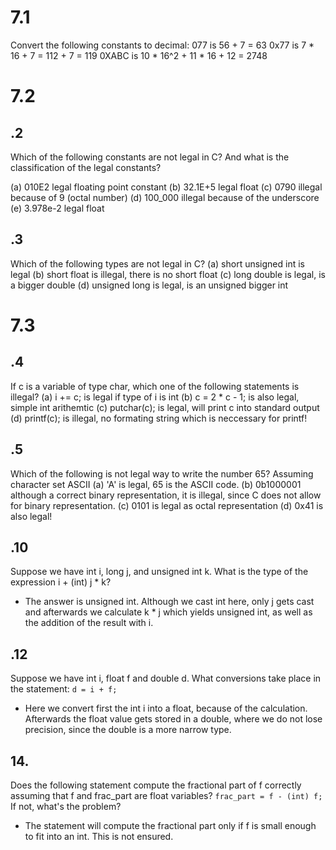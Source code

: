 # 7.1

Convert the following constants to decimal:
077 is 56 + 7 = 63
0x77 is 7 * 16 + 7 = 112 + 7 = 119
0XABC is 10 * 16^2 + 11 * 16 + 12 = 2748

# 7.2
## .2
Which of the following constants are not legal in C? And what is the classification of the legal constants?

(a) 010E2 legal floating point constant
(b) 32.1E+5 legal float
(c) 0790 illegal because of 9 (octal number)
(d) 100_000 illegal because of the underscore
(e) 3.978e-2 legal float

## .3
Which of the following types are not legal in C?
(a) short unsigned int is legal
(b) short float is illegal, there is no short float
(c) long double is legal, is a bigger double
(d) unsigned long is legal, is an unsigned bigger int

# 7.3
## .4
If c is a variable of type char, which one of the following statements is illegal?
(a) i += c; is legal if type of i is int
(b) c = 2 * c - 1; is also legal, simple int arithemtic
(c) putchar(c); is legal, will print c into standard output
(d) printf(c); is illegal, no formating string which is neccessary for printf!

## .5
Which of the following is not legal way to write the number 65? Assuming character set ASCII
(a) 'A' is legal, 65 is the ASCII code.
(b) 0b1000001 although a correct binary representation, it is illegal, since C does not allow for binary representation.
(c) 0101 is legal as octal representation
(d) 0x41 is also legal!

## .10
Suppose we have int i, long j, and unsigned int k. What is the type of the expression i + (int) j * k?
- The answer is unsigned int. Although we cast int here, only j gets cast and afterwards we calculate k * j which yields unsigned int, as well as the addition of the result with i.

## .12
Suppose we have int i, float f and double d. What conversions take place in the statement: `d = i + f;`
- Here we convert first the int i into a float, because of the calculation. Afterwards the float value gets stored in a double, where we do not lose precision, since the double is a more narrow type.

## 14.
Does the following statement compute the fractional part of f correctly assuming that f and frac_part are float variables?
`frac_part = f - (int) f;`
If not, what's the problem?
- The statement will compute the fractional part only if f is small enough to fit into an int. This is not ensured.

